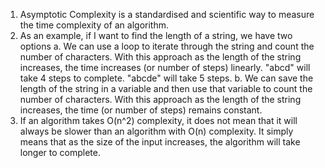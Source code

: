 1. Asymptotic Complexity is a standardised and scientific way to measure the time complexity of an algorithm.
2. As an example, if I want to find the length of a string, we have two options
a. We can use a loop to iterate through the string and count the number of characters. With this approach as the length of the string increases, the  time increases (or number of steps) linearly. 
"abcd" will take 4 steps to complete. "abcde" will take 5 steps.
b. We can save the length of the string in a variable and then use that variable to count the number of characters. With this approach as the length of the string increases, the time (or number of steps) remains constant.
3. If an algorithm takes O(n^2) complexity, it does not mean that it will always be slower than an algorithm with O(n) complexity. It simply means that as the size of the input increases, the algorithm will take longer to complete. 
